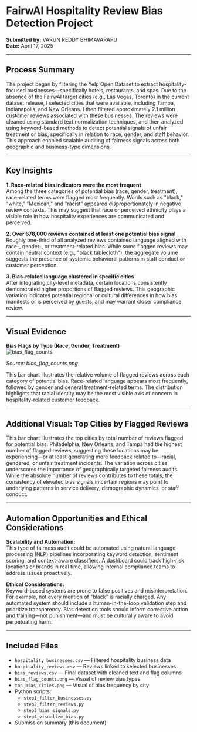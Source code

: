 # FairwAI Hospitality Review Bias Detection Project
**Submitted by:** VARUN REDDY BHIMAVARAPU  
**Date:** April 17, 2025

---

## Process Summary

The project began by filtering the Yelp Open Dataset to extract hospitality-focused businesses—specifically hotels, restaurants, and spas. Due to the absence of the FairwAI target cities (e.g., Las Vegas, Toronto) in the current dataset release, I selected cities that were available, including Tampa, Indianapolis, and New Orleans. I then filtered approximately 2.1 million customer reviews associated with these businesses. The reviews were cleaned using standard text normalization techniques, and then analyzed using keyword-based methods to detect potential signals of unfair treatment or bias, specifically in relation to race, gender, and staff behavior. This approach enabled scalable auditing of fairness signals across both geographic and business-type dimensions.

---

## Key Insights

**1. Race-related bias indicators were the most frequent**  
Among the three categories of potential bias (race, gender, treatment), race-related terms were flagged most frequently. Words such as "black," "white," "Mexican," and "racist" appeared disproportionately in negative review contexts. This may suggest that race or perceived ethnicity plays a visible role in how hospitality experiences are communicated and perceived.

**2. Over 678,000 reviews contained at least one potential bias signal**  
Roughly one-third of all analyzed reviews contained language aligned with race-, gender-, or treatment-related bias. While some flagged reviews may contain neutral context (e.g., "black tablecloth"), the aggregate volume suggests the presence of systemic behavioral patterns in staff conduct or customer perception.

**3. Bias-related language clustered in specific cities**  
After integrating city-level metadata, certain locations consistently demonstrated higher proportions of flagged reviews. This geographic variation indicates potential regional or cultural differences in how bias manifests or is perceived by guests, and may warrant closer compliance review.

---

## Visual Evidence

**Bias Flags by Type (Race, Gender, Treatment)**  
![bias_flag_counts](https://github.com/user-attachments/assets/d0116bec-c1bf-4bb7-995a-3a7573097d59)


*Source: bias_flag_counts.png*

This bar chart illustrates the relative volume of flagged reviews across each category of potential bias. Race-related language appears most frequently, followed by gender and general treatment-related terms. The distribution highlights that racial identity may be the most visible axis of concern in hospitality-related customer feedback.

---

## Additional Visual: Top Cities by Flagged Reviews

This bar chart illustrates the top cities by total number of reviews flagged for potential bias. Philadelphia, New Orleans, and Tampa had the highest number of flagged reviews, suggesting these locations may be experiencing—or at least generating more feedback related to—racial, gendered, or unfair treatment incidents. The variation across cities underscores the importance of geographically targeted fairness audits. While the absolute number of reviews contributes to these totals, the consistency of elevated bias signals in certain regions may point to underlying patterns in service delivery, demographic dynamics, or staff conduct.

---

## Automation Opportunities and Ethical Considerations

**Scalability and Automation:**  
This type of fairness audit could be automated using natural language processing (NLP) pipelines incorporating keyword detection, sentiment scoring, and context-aware classifiers. A dashboard could track high-risk locations or brands in real time, allowing internal compliance teams to address issues proactively.

**Ethical Considerations:**  
Keyword-based systems are prone to false positives and misinterpretation. For example, not every mention of "black" is racially charged. Any automated system should include a human-in-the-loop validation step and prioritize transparency. Bias detection tools should inform corrective action and training—not punishment—and must be culturally aware to avoid perpetuating harm.

---

## Included Files

- `hospitality_businesses.csv` — Filtered hospitality business data  
- `hospitality_reviews.csv` — Reviews linked to selected businesses  
- `bias_reviews.csv` — Final dataset with cleaned text and flag columns  
- `bias_flag_counts.png` — Visual of review bias types  
- `top_bias_cities.png` — Visual of bias frequency by city  
- Python scripts:  
  - `step1_filter_businesses.py`  
  - `step2_filter_reviews.py`  
  - `step3_bias_signals.py`  
  - `step4_visualize_bias.py`  
- Submission summary (this document)
